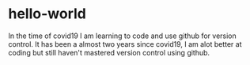 # hello-world

In the time of covid19 I am learning to code and use github for version control.
It has been a almost two years since covid19, I am alot better at coding but still haven't mastered version control using github.


